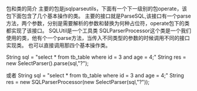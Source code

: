 包和类的简介
主要的包是jsqlparseutils，下面有一个下一级别的包operate，该包下面包含了几个基本操作的类。
主要的接口就是ParseSQL,该接口有一个parse方法，两个参数，分别是需要解析的参数和替换为何种占位符，operate包下的类都实现了该接口。
SQLUtil是一个工具类
SQLParserProcessor这个类是一个我们使用的类，他有个一个parse方法，当传入不同类型的参数的时候调用不同的接口实现类。
也可以直接调用那四个基本操作类。

String sql = "select * from tb_table where id = 3 and age = 4;"
String res = new SelectParser().parse(sql,"?");

或者
String sql = "select * from tb_table where id = 3 and age = 4;"
String res = new SQLParserProcessor(new SelectParser(sql,"?"));